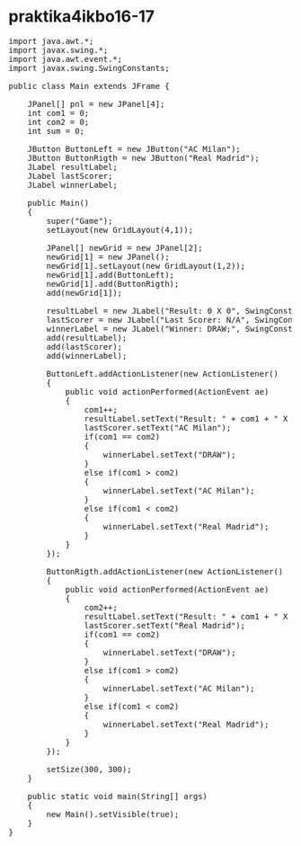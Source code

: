 # praktika4ikbo16-17

<pre>
import java.awt.*;
import javax.swing.*;
import java.awt.event.*;
import javax.swing.SwingConstants;

public class Main extends JFrame {

    JPanel[] pnl = new JPanel[4];
    int com1 = 0;
    int com2 = 0;
    int sum = 0;
    
    JButton ButtonLeft = new JButton("AC Milan");
    JButton ButtonRigth = new JButton("Real Madrid");
    JLabel resultLabel;
    JLabel lastScorer;
    JLabel winnerLabel;

    public Main()
    {
        super("Game");
        setLayout(new GridLayout(4,1));

        JPanel[] newGrid = new JPanel[2];
        newGrid[1] = new JPanel();
        newGrid[1].setLayout(new GridLayout(1,2));
        newGrid[1].add(ButtonLeft);
        newGrid[1].add(ButtonRigth);
        add(newGrid[1]);

        resultLabel = new JLabel("Result: 0 X 0", SwingConstants.CENTER);
        lastScorer = new JLabel("Last Scorer: N/A", SwingConstants.CENTER);
        winnerLabel = new JLabel("Winner: DRAW;", SwingConstants.CENTER);
        add(resultLabel);
        add(lastScorer);
        add(winnerLabel);

        ButtonLeft.addActionListener(new ActionListener()
        {
            public void actionPerformed(ActionEvent ae)
            {
                com1++;
                resultLabel.setText("Result: " + com1 + " X " + com2);
                lastScorer.setText("AC Milan");
                if(com1 == com2)
                {
                    winnerLabel.setText("DRAW");
                }
                else if(com1 > com2)
                {
                    winnerLabel.setText("AC Milan");
                }
                else if(com1 < com2)
                {
                    winnerLabel.setText("Real Madrid");
                }
            }
        });

        ButtonRigth.addActionListener(new ActionListener()
        {
            public void actionPerformed(ActionEvent ae)
            {
                com2++;
                resultLabel.setText("Result: " + com1 + " X " + com2);
                lastScorer.setText("Real Madrid");
                if(com1 == com2)
                {
                    winnerLabel.setText("DRAW");
                }
                else if(com1 > com2)
                {
                    winnerLabel.setText("AC Milan");
                }
                else if(com1 < com2)
                {
                    winnerLabel.setText("Real Madrid");
                }
            }
        });

        setSize(300, 300);
    }

    public static void main(String[] args)
    {
        new Main().setVisible(true);
    }
}


</pre>
